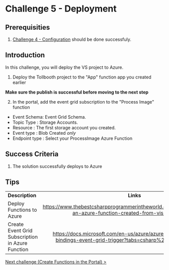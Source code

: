 # Challenge 5 - Deployment

## Prerequisities

1. [Challenge 4 - Configuration](./04-Configuration.md) should be done successfuly.

## Introduction
In this challenge, you will deploy the VS project to Azure.

1. Deploy the Tollbooth project to the &quot;App&quot; function app you created earlier

**Make sure the publish is successful before moving to the next step**

2. In the portal, add the event grid subscription to the &quot;Process Image&quot; function
  * Event Schema: Event Grid Schema.
  * Topic Type : Storage Accounts.
  * Resource : The first storage account you created.
  * Event type : Blob Created _only_
  * Endpoint type : Select your ProcessImage Azure Function

## Success Criteria
1. The solution successfully deploys to Azure

## Tips


|                                       |                                                                        |
| ------------------------------------- | :--------------------------------------------------------------------: |
| **Description**                       |                               **Links**                                |
| Deploy Functions to Azure | <https://www.thebestcsharpprogrammerintheworld.com/2018/08/21/deploy-an-azure-function-created-from-visual-studio-2/> |
| Create Event Grid Subscription in Azure Function |<https://docs.microsoft.com/en-us/azure/azure-functions/functions-bindings-event-grid-trigger?tabs=csharp%2Cbash#azure-portal> |

[Next challenge (Create Functions in the Portal) >](./06-PortalFunctions.md)
